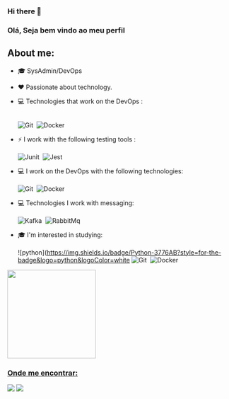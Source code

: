### Hi there 👋
### Olá, Seja bem vindo ao meu perfil 

## About me:
- 🎓 SysAdmin/DevOps
- ❤️ Passionate about technology.

- 💻 Technologies that work on the DevOps : <br> <br>
  
  ![Git](https://img.shields.io/badge/-Git-ff0000?style=flat&logoColor=fff&logo=git)&nbsp;
  ![Docker](https://img.shields.io/badge/-Docker-007ACC?style=flat&logoColor=fff&logo=docker)&nbsp;
  
 - ⚡ I work with the following testing tools : <br> <br>
  ![Junit](https://img.shields.io/badge/-Junit-ff0000?style=flat&logoColor=fff&logo=junit5)&nbsp;
  ![Jest](https://img.shields.io/badge/-Jest-006600?style=flat&logoColor=fff&logo=jest)&nbsp;
  
 - 💻 I work on the DevOps with the following technologies:<br> <br>
 ![Git](https://img.shields.io/badge/-Git-ff0000?style=flat&logoColor=fff&logo=git)&nbsp;
 ![Docker](https://img.shields.io/badge/-Docker-007ACC?style=flat&logoColor=fff&logo=docker)&nbsp;

 - 💻 Technologies I work with messaging: <br> <br>
  ![Kafka](https://img.shields.io/badge/-Kafka-ff0000?style=flat&logoColor=fff&logo=apachekafka)&nbsp;
  ![RabbitMq](https://img.shields.io/badge/-RabbitMQ-orange?style=flat&logoColor=fff&logo=rabbitmq)&nbsp;

 - 🎓 I'm interested in studying: <br> <br>
  ![python](https://img.shields.io/badge/Python-3776AB?style=for-the-badge&logo=python&logoColor=white
  ![Git](https://img.shields.io/badge/-Git-ff0000?style=flat&logoColor=fff&logo=git)&nbsp;
  ![Docker](https://img.shields.io/badge/-Docker-007ACC?style=flat&logoColor=fff&logo=docker)&nbsp;
  </div>
  <div>
    <a href="https://git.io/streak-stats">
    <img height="200px" src="https://github-readme-streak-stats.herokuapp.com/?user=jonas&theme=chartreuse-dark"/> 
     
  </div>

### Onde me encontrar:
<a href="https://www.linkedin.com/in/jonas-campos12//"><img src="https://img.shields.io/badge/linkedin-0077B5.svg?style=for-the-badge&logo=linkedin&logoColor=white"></a>
<a href="mailto:jonas.jesua@gmail.com"><img src="https://img.shields.io/badge/e‑mail-D14836.svg?style=for-the-badge&logo=GMail&logoColor=white"></a>
